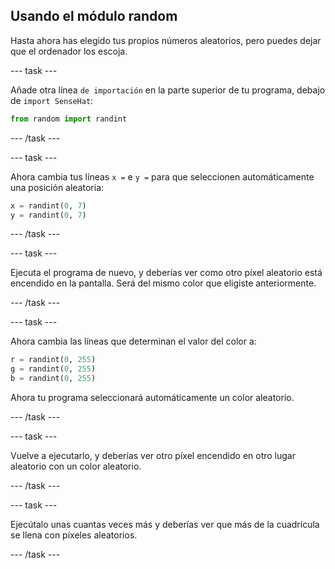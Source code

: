 ## Usando el módulo random

Hasta ahora has elegido tus propios números aleatorios, pero puedes dejar que el ordenador los escoja.

--- task ---

Añade otra línea `de importación` en la parte superior de tu programa, debajo de `import SenseHat`:

```python
from random import randint
```

--- /task ---

--- task ---

Ahora cambia tus líneas `x =` e `y =` para que seleccionen automáticamente una posición aleatoria:

```python
x = randint(0, 7)
y = randint(0, 7)
```

--- /task ---

--- task ---

Ejecuta el programa de nuevo, y deberías ver como otro píxel aleatorio está encendido en la pantalla. Será del mismo color que eligiste anteriormente.

--- /task ---

--- task ---

Ahora cambia las líneas que determinan el valor del color a:

```python
r = randint(0, 255)
g = randint(0, 255)
b = randint(0, 255)
```

Ahora tu programa seleccionará automáticamente un color aleatorio.

--- /task ---

--- task ---

Vuelve a ejecutarlo, y deberías ver otro píxel encendido en otro lugar aleatorio con un color aleatorio.

--- /task ---

--- task ---

Ejecútalo unas cuantas veces más y deberías ver que más de la cuadrícula se llena con píxeles aleatorios.

--- /task ---
